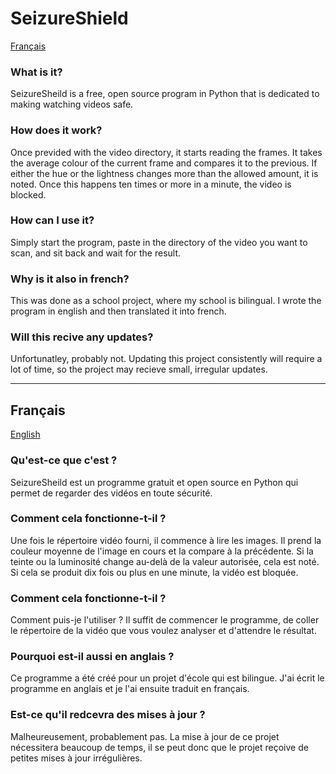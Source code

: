 # SeizureShield
[Français](#Français)

### What is it?
SeizureSheild is a free, open source program in Python that is dedicated to making watching videos safe.

### How does it work?
Once previded with the video directory, it starts reading the frames. It takes the average colour of the current frame and compares it to the previous. If either the hue or the lightness changes more than the allowed amount, it is noted. Once this happens ten times or more in a minute, the video is blocked.

### How can I use it?
Simply start the program, paste in the directory of the video you want to scan, and sit back and wait for the result.

### Why is it also in french?
This was done as a school project, where my school is bilingual. I wrote the program in english and then translated it into french.

### Will this recive any updates?
Unfortunatley, probably not. Updating this project consistently will require a lot of time, so the project may recieve small, irregular updates.

---
## Français 
[English](#seizureshield)
### Qu'est-ce que c'est ?
SeizureSheild est un programme gratuit et open source en Python qui permet de regarder des vidéos en toute sécurité.

### Comment cela fonctionne-t-il ?
Une fois le répertoire vidéo fourni, il commence à lire les images. Il prend la couleur moyenne de l'image en cours et la compare à la précédente. Si la teinte ou la luminosité change au-delà de la valeur autorisée, cela est noté. Si cela se produit dix fois ou plus en une minute, la vidéo est bloquée.

### Comment cela fonctionne-t-il ?
Comment puis-je l'utiliser ?
Il suffit de commencer le programme, de coller le répertoire de la vidéo que vous voulez analyser et d'attendre le résultat.

### Pourquoi est-il aussi en anglais ?
Ce programme a été créé pour un projet d'école qui est bilingue. J'ai écrit le programme en anglais et je l'ai ensuite traduit en français.

### Est-ce qu'il redcevra des mises à jour ?
Malheureusement, probablement pas. La mise à jour de ce projet nécessitera beaucoup de temps, il se peut donc que le projet reçoive de petites mises à jour irrégulières.